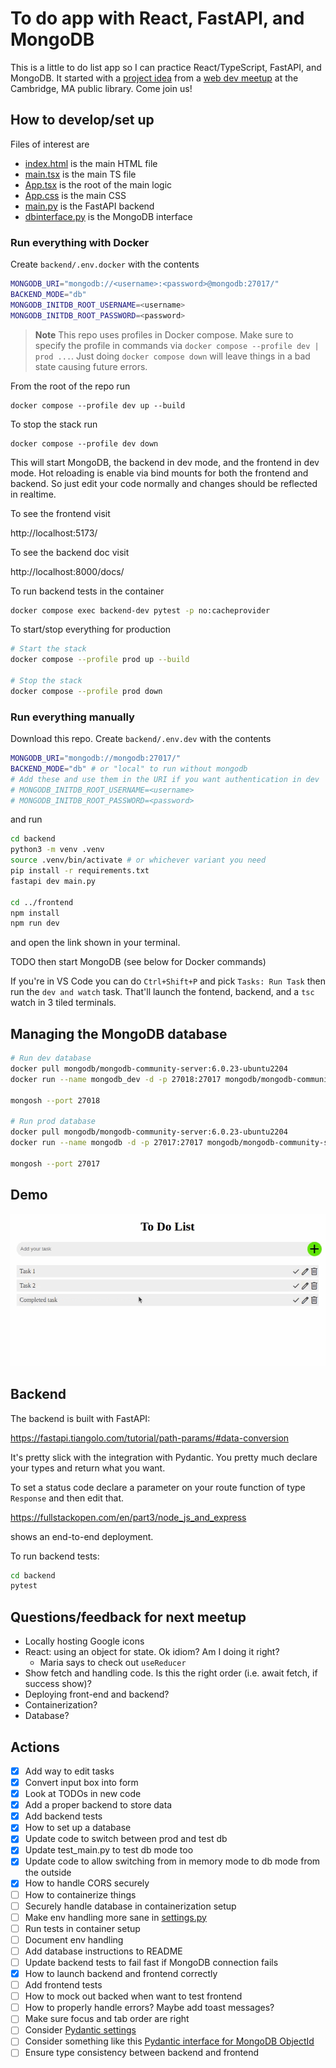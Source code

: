 # To do app with React, FastAPI, and MongoDB

This is a little to do list app so I can practice React/TypeScript, FastAPI, and MongoDB. It started with a [project idea](https://cambridge-dev.com/program/317) from a [web dev meetup](https://www.meetup.com/boston-web-dev-class/) at the Cambridge, MA public library. Come join us!

## How to develop/set up

Files of interest are

* [index.html](./frontend/index.html) is the main HTML file
* [main.tsx](./frontend/src/main.tsx) is the main TS file
* [App.tsx](./frontend/src/App.tsx) is the root of the main logic
* [App.css](./frontend/src/App.css) is the main CSS
* [main.py](./backend/main.py) is the FastAPI backend
* [dbinterface.py](./backend/dbinterface.py) is the MongoDB interface

### Run everything with Docker

Create `backend/.env.docker` with the contents

```bash
MONGODB_URI="mongodb://<username>:<password>@mongodb:27017/"
BACKEND_MODE="db"
MONGODB_INITDB_ROOT_USERNAME=<username>
MONGODB_INITDB_ROOT_PASSWORD=<password>
```

> **Note** This repo uses profiles in Docker compose. Make sure to specify the profile in commands via `docker compose --profile dev | prod ...`. Just doing `docker compose down` will leave things in a bad state causing future errors.

From the root of the repo run

```
docker compose --profile dev up --build
```

To stop the stack run

```
docker compose --profile dev down
```

This will start MongoDB, the backend in dev mode, and the frontend in dev mode. Hot reloading is enable via bind mounts for both the frontend and backend. So just edit your code normally and changes should be reflected in realtime.

To see the frontend visit

http://localhost:5173/

To see the backend doc visit

http://localhost:8000/docs/

To run backend tests in the container

```bash
docker compose exec backend-dev pytest -p no:cacheprovider
```

To start/stop everything for production

```bash
# Start the stack
docker compose --profile prod up --build

# Stop the stack
docker compose --profile prod down
```

### Run everything manually

Download this repo. Create `backend/.env.dev` with the contents

```bash
MONGODB_URI="mongodb://mongodb:27017/"
BACKEND_MODE="db" # or "local" to run without mongodb
# Add these and use them in the URI if you want authentication in dev
# MONGODB_INITDB_ROOT_USERNAME=<username>
# MONGODB_INITDB_ROOT_PASSWORD=<password>
```

and run

```bash
cd backend
python3 -m venv .venv
source .venv/bin/activate # or whichever variant you need
pip install -r requirements.txt
fastapi dev main.py

cd ../frontend
npm install
npm run dev
```
and open the link shown in your terminal.

TODO then start MongoDB (see below for Docker commands)

If you're in VS Code you can do `Ctrl+Shift+P` and pick `Tasks: Run Task` then run the `dev and watch` task. That'll launch the fontend, backend, and a `tsc` watch in 3 tiled terminals.

## Managing the MongoDB database

```bash
# Run dev database
docker pull mongodb/mongodb-community-server:6.0.23-ubuntu2204
docker run --name mongodb_dev -d -p 27018:27017 mongodb/mongodb-community-server:6.0.23-ubuntu2204

mongosh --port 27018

# Run prod database
docker pull mongodb/mongodb-community-server:6.0.23-ubuntu2204
docker run --name mongodb -d -p 27017:27017 mongodb/mongodb-community-server:6.0.23-ubuntu2204

mongosh --port 27017
```

## Demo

![To do app](./frontend/public/todo-app.gif "To do app")

## Backend

The backend is built with FastAPI:

https://fastapi.tiangolo.com/tutorial/path-params/#data-conversion

It's pretty slick with the integration with Pydantic. You pretty much declare your types and return what you want.

To set a status code declare a parameter on your route function of type `Response` and then edit that.

https://fullstackopen.com/en/part3/node_js_and_express

shows an end-to-end deployment.

To run backend tests:

```bash
cd backend
pytest
```

## Questions/feedback for next meetup

- Locally hosting Google icons
- React: using an object for state. Ok idiom? Am I doing it right?
  - Maria says to check out `useReducer`
- Show fetch and handling code. Is this the right order (i.e. await fetch, if success show)?
- Deploying front-end and backend?
- Containerization?
- Database?

## Actions
- [x] Add way to edit tasks
- [x] Convert input box into form
- [x] Look at TODOs in new code
- [x] Add a proper backend to store data
- [x] Add backend tests
- [x] How to set up a database
- [x] Update code to switch between prod and test db
- [x] Update test_main.py to test db mode too
- [x] Update code to allow switching from in memory mode to db mode from the outside
- [x] How to handle CORS securely
- [ ] How to containerize things
- [ ] Securely handle database in containerization setup
- [ ] Make env handling more sane in [settings.py](./backend/settings.py)
- [ ] Run tests in container setup
- [ ] Document env handling
- [ ] Add database instructions to README
- [ ] Update backend tests to fail fast if MongoDB connection fails
- [x] How to launch backend and frontend correctly
- [ ] Add frontend tests
- [ ] How to mock out backed when want to test frontend
- [ ] How to properly handle errors? Maybe add toast messages?
- [ ] Make sure focus and tab order are right
- [ ] Consider [Pydantic settings](https://docs.pydantic.dev/latest/concepts/pydantic_settings/#dotenv-env-support)
- [ ] Consider something like this [Pydantic interface for MongoDB ObjectId](https://www.mongodb.com/developer/languages/python/python-quickstart-fastapi/)
- [ ] Ensure type consistency between backend and frontend
